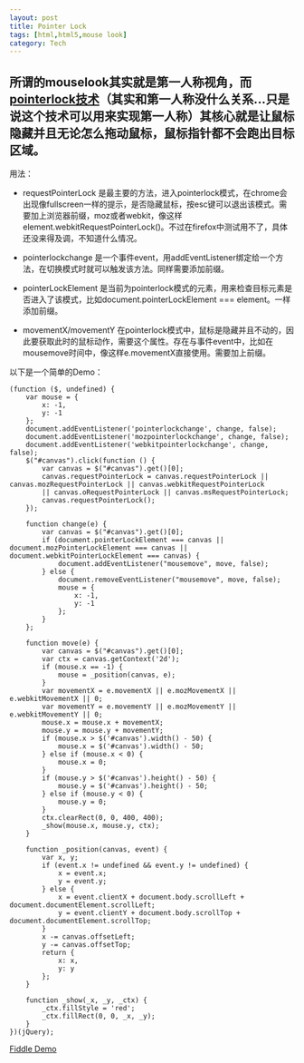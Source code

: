 ```yaml
---
layout: post
title: Pointer Lock
tags: [html,html5,mouse look]
category: Tech
---
```


## 所谓的mouselook其实就是第一人称视角，而[pointerlock技术](http://www.w3.org/TR/pointerlock/ "pointerlock技术")（其实和第一人称没什么关系...只是说这个技术可以用来实现第一人称）其核心就是让鼠标隐藏并且无论怎么拖动鼠标，鼠标指针都不会跑出目标区域。

用法：

* requestPointerLock 是最主要的方法，进入pointerlock模式，在chrome会出现像fullscreen一样的提示，是否隐藏鼠标，按esc键可以退出该模式。需要加上浏览器前缀，moz或者webkit，像这样element.webkitRequestPointerLock()。不过在firefox中测试用不了，具体还没来得及调，不知道什么情况。

* pointerlockchange 是一个事件event，用addEventListener绑定给一个方法，在切换模式时就可以触发该方法。同样需要添加前缀。

* pointerLockElement 是当前为pointerlock模式的元素，用来检查目标元素是否进入了该模式，比如document.pointerLockElement === element。一样添加前缀。

* movementX/movementY 在pointerlock模式中，鼠标是隐藏并且不动的，因此要获取此时的鼠标动作，需要这个属性。存在与事件event中，比如在mousemove时间中，像这样e.movementX直接使用。需要加上前缀。

以下是一个简单的Demo：

    (function ($, undefined) {
        var mouse = {
            x: -1,
            y: -1
        };
        document.addEventListener('pointerlockchange', change, false);
        document.addEventListener('mozpointerlockchange', change, false);
        document.addEventListener('webkitpointerlockchange', change, false);
        $("#canvas").click(function () {
            var canvas = $("#canvas").get()[0];
            canvas.requestPointerLock = canvas.requestPointerLock || canvas.mozRequestPointerLock || canvas.webkitRequestPointerLock 
            || canvas.oRequestPointerLock || canvas.msRequestPointerLock;
            canvas.requestPointerLock();
        });

        function change(e) {
            var canvas = $("#canvas").get()[0];
            if (document.pointerLockElement === canvas || document.mozPointerLockElement === canvas || document.webkitPointerLockElement === canvas) {
                document.addEventListener("mousemove", move, false);
            } else {
                document.removeEventListener("mousemove", move, false);
                mouse = {
                    x: -1,
                    y: -1
                };
            }
        };

        function move(e) {
            var canvas = $("#canvas").get()[0];
            var ctx = canvas.getContext('2d');
            if (mouse.x == -1) {
                mouse = _position(canvas, e);
            }
            var movementX = e.movementX || e.mozMovementX || e.webkitMovementX || 0;
            var movementY = e.movementY || e.mozMovementY || e.webkitMovementY || 0;
            mouse.x = mouse.x + movementX;
            mouse.y = mouse.y + movementY;
            if (mouse.x > $('#canvas').width() - 50) {
                mouse.x = $('#canvas').width() - 50;
            } else if (mouse.x < 0) {
                mouse.x = 0;
            }
            if (mouse.y > $('#canvas').height() - 50) {
                mouse.y = $('#canvas').height() - 50;
            } else if (mouse.y < 0) {
                mouse.y = 0;
            }
            ctx.clearRect(0, 0, 400, 400);
            _show(mouse.x, mouse.y, ctx);
        }

        function _position(canvas, event) {
            var x, y;
            if (event.x != undefined && event.y != undefined) {
                x = event.x;
                y = event.y;
            } else {
                x = event.clientX + document.body.scrollLeft + document.documentElement.scrollLeft;
                y = event.clientY + document.body.scrollTop + document.documentElement.scrollTop;
            }
            x -= canvas.offsetLeft;
            y -= canvas.offsetTop;
            return {
                x: x,
                y: y
            };
        }

        function _show(_x, _y, _ctx) {
            _ctx.fillStyle = 'red';
            _ctx.fillRect(0, 0, _x, _y);
        }
    })(jQuery);

[Fiddle Demo](http://jsfiddle.net/tyrantchiong/NUTt8/2/ "Fiddle Demo")